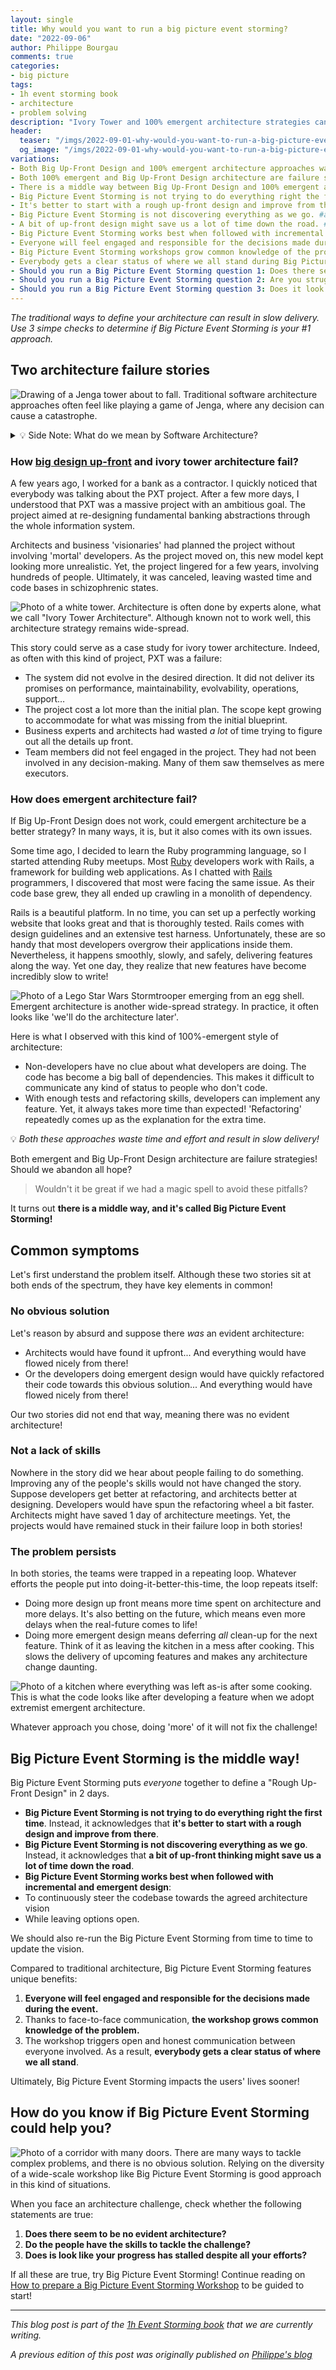 ```yaml
---
layout: single
title: Why would you want to run a big picture event storming?
date: "2022-09-06"
author: Philippe Bourgau
comments: true
categories:
- big picture
tags:
- 1h event storming book
- architecture
- problem solving
description: "Ivory Tower and 100% emergent architecture strategies can both lead to slow delivery. Big Picture Event Storming is a middle way. If there is no evident architecture, and your people have the skills, and the problem persists despite efforts: please give Big Picture Event Storming a try!"
header:
  teaser: "/imgs/2022-09-01-why-would-you-want-to-run-a-big-picture-event-storming/jenga-tower-teaser.jpeg"
  og_image: "/imgs/2022-09-01-why-would-you-want-to-run-a-big-picture-event-storming/jenga-tower-og.jpeg"
variations:
- Both Big Up-Front Design and 100% emergent architecture approaches waste time and effort and result in slow delivery! #architecture #eventStorming #ddd #eventStormingJournal
- Both 100% emergent and Big Up-Front Design architecture are failure strategies! Should we abandon all hope? #architecture #eventStorming #ddd #eventStormingJournal
- There is a middle way between Big Up-Front Design and 100% emergent architecture, and it's called Big Picture Event Storming! #architecture #eventStorming #ddd #eventStormingJournal
- Big Picture Event Storming is not trying to do everything right the first time! #architecture #eventStorming #ddd #eventStormingJournal
- It's better to start with a rough up-front design and improve from there. #architecture #eventStorming #ddd #eventStormingJournal
- Big Picture Event Storming is not discovering everything as we go. #architecture #eventStorming #ddd #eventStormingJournal
- A bit of up-front design might save us a lot of time down the road. #architecture #eventStorming #ddd #eventStormingJournal
- Big Picture Event Storming works best when followed with incremental and emergent design. #architecture #eventStorming #ddd #eventStormingJournal
- Everyone will feel engaged and responsible for the decisions made during a Big Picture Event Storming. #architecture #eventStorming #ddd #eventStormingJournal
- Big Picture Event Storming workshops grow common knowledge of the problem. #architecture #eventStorming #ddd #eventStormingJournal
- Everybody gets a clear status of where we all stand during Big Picture Event Storming workshops. #architecture #eventStorming #ddd #eventStormingJournal
- Should you run a Big Picture Event Storming question 1: Does there seem to be no evident architecture? #architecture #eventStorming #ddd #eventStormingJournal
- Should you run a Big Picture Event Storming question 2: Are you struggling despite the good skills of the people? #architecture #eventStorming #ddd #eventStormingJournal
- Should you run a Big Picture Event Storming question 3: Does it look like your progress has stalled despite all your efforts? #architecture #eventStorming #ddd #eventStormingJournal
---
```

_The traditional ways to define your architecture can result in slow delivery. Use 3 simpe checks to determine if Big Picture Event Storming is your #1 approach._

## Two architecture failure stories

![Drawing of a Jenga tower about to fall. Traditional software architecture approaches often feel like playing a game of Jenga, where any decision can cause a catastrophe.]({{site.url}}{{site.baseurl}}/imgs/2022-09-01-why-would-you-want-to-run-a-big-picture-event-storming/jenga-tower.jpeg)


<details>
  <summary>💡 Side Note: What do we mean by Software Architecture?</summary>
    <blockquote>
      <p><strong>Software architecture</strong> refers to the fundamental structures of a software system and the discipline of creating such structures and systems. (<a href="https://en.wikipedia.org/wiki/Software_architecture">Wikipedia</a>)</p>
    </blockquote>
    <p>This includes high-level requirements workshops, user exchange discussions, and domain knowledge sharing.</p>
</details>

### How [big design up-front](https://en.wikipedia.org/wiki/Big_Design_Up_Front) and ivory tower architecture fail?

A few years ago, I worked for a bank as a contractor. I quickly noticed that everybody was talking about the PXT project. After a few more days, I understood that PXT was a massive project with an ambitious goal. The project aimed at re-designing fundamental banking abstractions through the whole information system.

Architects and business 'visionaries' had planned the project without involving 'mortal' developers. As the project moved on, this new model kept looking more unrealistic. Yet, the project lingered for a few years, involving hundreds of people. Ultimately, it was canceled, leaving wasted time and code bases in schizophrenic states.

![Photo of a white tower. Architecture is often done by experts alone, what we call "Ivory Tower Architecture". Although known not to work well, this architecture strategy remains wide-spread.]({{site.url}}{{site.baseurl}}/imgs/2022-09-01-why-would-you-want-to-run-a-big-picture-event-storming/ivory-tower.jpg)

This story could serve as a case study for ivory tower architecture. Indeed, as often with this kind of project, PXT was a failure:

*   The system did not evolve in the desired direction. It did not deliver its promises on performance, maintainability, evolvability, operations, support…
*   The project cost a lot more than the initial plan. The scope kept growing to accommodate for what was missing from the initial blueprint.
*   Business experts and architects had wasted _a lot_ of time trying to figure out all the details up front.
*   Team members did not feel engaged in the project. They had not been involved in any decision-making. Many of them saw themselves as mere executors.

### How does emergent architecture fail?

If Big Up-Front Design does not work, could emergent architecture be a better strategy? In many ways, it is, but it also comes with its own issues.

Some time ago, I decided to learn the Ruby programming language, so I started attending Ruby meetups. Most [Ruby](https://www.ruby-lang.org/) developers work with Rails, a framework for building web applications. As I chatted with [Rails](https://rubyonrails.org/) programmers, I discovered that most were facing the same issue. As their code base grew, they all ended up crawling in a monolith of dependency.

Rails is a beautiful platform. In no time, you can set up a perfectly working website that looks great and that is thoroughly tested. Rails comes with design guidelines and an extensive test harness. Unfortunately, these are so handy that most developers overgrow their applications inside them. Nevertheless, it happens smoothly, slowly, and safely, delivering features along the way. Yet one day, they realize that new features have become incredibly slow to write!

![Photo of a Lego Star Wars Stormtrooper emerging from an egg shell. Emergent architecture is another wide-spread strategy. In practice, it often looks like 'we'll do the architecture later'.]({{site.url}}{{site.baseurl}}/imgs/2022-09-01-why-would-you-want-to-run-a-big-picture-event-storming/stormtrooper-emergent-design.jpg)

Here is what I observed with this kind of 100%-emergent style of architecture:

*   Non-developers have no clue about what developers are doing. The code has become a big ball of dependencies. This makes it difficult to communicate any kind of status to people who don't code.
*   With enough tests and refactoring skills, developers can implement any feature. Yet, it always takes more time than expected! 'Refactoring' repeatedly comes up as the explanation for the extra time.

💡 _Both these approaches waste time and effort and result in slow delivery!_

Both emergent and Big Up-Front Design architecture are failure strategies! Should we abandon all hope?

> Wouldn't it be great if we had a magic spell to avoid these pitfalls?

It turns out **there is a middle way, and it's called Big Picture Event Storming!**

## Common symptoms

Let's first understand the problem itself. Although these two stories sit at both ends of the spectrum, they have key elements in common!

### No obvious solution

Let's reason by absurd and suppose there _was_ an evident architecture:

*   Architects would have found it upfront... And everything would have flowed nicely from there!
*   Or the developers doing emergent design would have quickly refactored their code towards this obvious solution... And everything would have flowed nicely from there!

Our two stories did not end that way, meaning there was no evident architecture!

### Not a lack of skills

Nowhere in the story did we hear about people failing to do something. Improving any of the people's skills would not have changed the story. Suppose developers get better at refactoring, and architects better at designing. Developers would have spun the refactoring wheel a bit faster. Architects might have saved 1 day of architecture meetings. Yet, the projects would have remained stuck in their failure loop in both stories! 

### The problem persists

In both stories, the teams were trapped in a repeating loop. Whatever efforts the people put into doing-it-better-this-time, the loop repeats itself:

*   Doing more design up front means more time spent on architecture and more delays. It's also betting on the future, which means even more delays when the real-future comes to life!
*   Doing more emergent design means deferring _all_ clean-up for the next feature. Think of it as leaving the kitchen in a mess after cooking. This slows the delivery of upcoming features and makes any architecture change daunting.

![Photo of a kitchen where everything was left as-is after some cooking. This is what the code looks like after developing a feature when we adopt extremist emergent architecture.]({{site.url}}{{site.baseurl}}/imgs/2022-09-01-why-would-you-want-to-run-a-big-picture-event-storming/the-kitchen-mess.jpg)

Whatever approach you chose, doing 'more' of it will not fix the challenge!

## Big Picture Event Storming is the middle way!

Big Picture Event Storming puts _everyone_ together to define a "Rough Up-Front Design" in 2 days.

*   **Big Picture Event Storming is not trying to do everything right the first time**. Instead, it acknowledges that **it's better to start with a rough design and improve from there**.
*   **Big Picture Event Storming is not discovering everything as we go**. Instead, it acknowledges that **a bit of up-front thinking might save us a lot of time down the road**.
*   **Big Picture Event Storming works best when followed with incremental and emergent design**:
  *   To continuously steer the codebase towards the agreed architecture vision
  *   While leaving options open.

We should also re-run the Big Picture Event Storming from time to time to update the vision.

Compared to traditional architecture, Big Picture Event Storming features unique benefits:

1.  **Everyone will feel engaged and responsible for the decisions made during the event.**
2.  Thanks to face-to-face communication, **the workshop grows common knowledge of the problem.**
3.  The workshop triggers open and honest communication between everyone involved. As a result, **everybody gets a clear status of where we all stand**.

Ultimately, Big Picture Event Storming impacts the users' lives sooner!

## How do you know if Big Picture Event Storming could help you?

![Photo of a corridor with many doors. There are many ways to tackle complex problems, and there is no obvious solution. Relying on the diversity of a wide-scale workshop like Big Picture Event Storming is good approach in this kind of situations.]({{site.url}}{{site.baseurl}}/imgs/2022-09-01-why-would-you-want-to-run-a-big-picture-event-storming/many-doors.jpg)

When you face an architecture challenge, check whether the following statements are true:

1.  **Does there seem to be no evident architecture?**
2.  **Do the people have the skills to tackle the challenge?**
3.  **Does is look like your progress has stalled despite all your efforts?**

If all these are true, try Big Picture Event Storming! Continue reading on [How to prepare a Big Picture Event Storming Workshop]({{site.url}}{{site.baseurl}}/foundations/how-to-prepare-a-ddd-big-picture-event-storming-workshop/) to be guided to start!

----

_This blog post is part of the [1h Event Storming book]({{site.url}}{{site.baseurl}}/1h-event-storming-book/) that we are currently writing._

_A previous edition of this post was originally published on [Philippe's blog](https://philippe.bourgau.net/misadventures-with-big-design-up-front/)_
